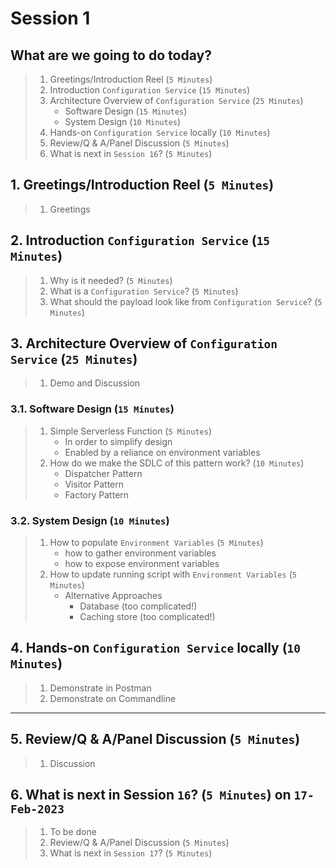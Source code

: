 # Session 1

## What are we going to do today?

> 1. Greetings/Introduction Reel (`5 Minutes`)
> 1. Introduction `Configuration Service` (`15 Minutes`)
> 1. Architecture Overview of `Configuration Service` (`25 Minutes`)
>     - Software Design (`15 Minutes`)
>     - System Design (`10 Minutes`)
> 1. Hands-on `Configuration Service` locally (`10 Minutes`)
> 1. Review/Q & A/Panel Discussion (`5 Minutes`)
> 1. What is next in `Session 16`? (`5 Minutes`)

## 1. Greetings/Introduction Reel (`5 Minutes`)

> 1. Greetings

## 2. Introduction `Configuration Service` (`15 Minutes`)

> 1. Why is it needed? (`5 Minutes`)
> 1. What is a `Configuration Service`? (`5 Minutes`)
> 1. What should the payload look like from `Configuration Service`? (`5 Minutes`)

## 3. Architecture Overview of `Configuration Service` (`25 Minutes`)

> 1. Demo and Discussion

### 3.1. Software Design (`15 Minutes`)

> 1. Simple Serverless Function (`5 Minutes`)
>     - In order to simplify design
>     - Enabled by a reliance on environment variables
> 1. How do we make the SDLC of this pattern work? (`10 Minutes`)
>     - Dispatcher Pattern
>     - Visitor Pattern
>     - Factory Pattern

### 3.2. System Design (`10 Minutes`)

> 1. How to populate `Environment Variables` (`5 Minutes`)
>     - how to gather environment variables
>     - how to expose environment variables
> 1. How to update running script with `Environment Variables` (`5 Minutes`)
>     - Alternative Approaches
>       - Database (too complicated!)
>       - Caching store (too complicated!)

## 4. Hands-on `Configuration Service` locally (`10 Minutes`)

> 1. Demonstrate in Postman
> 1. Demonstrate on Commandline

---

## 5. Review/Q & A/Panel Discussion (`5 Minutes`)

> 1. Discussion

## 6. What is next in Session `16`? (`5 Minutes`) on `17-Feb-2023`

> 1. To be done
> 1. Review/Q & A/Panel Discussion (`5 Minutes`)
> 1. What is next in `Session 17`? (`5 Minutes`)
